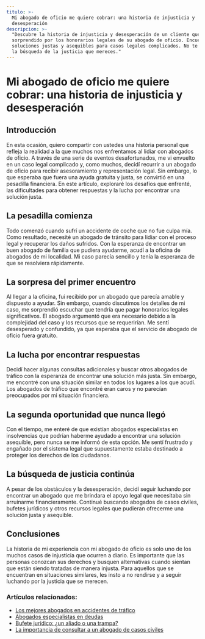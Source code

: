 ```yaml
---
titulo: >-
  Mi abogado de oficio me quiere cobrar: una historia de injusticia y
  desesperación
descripcion: >-
  "Descubre la historia de injusticia y desesperación de un cliente que fue
  sorprendido por los honorarios legales de su abogado de oficio. Encuentra
  soluciones justas y asequibles para casos legales complicados. No te rindas en
  la búsqueda de la justicia que mereces."
---
```


# Mi abogado de oficio me quiere cobrar: una historia de injusticia y desesperación

## Introducción

En esta ocasión, quiero compartir con ustedes una historia personal que refleja la realidad a la que muchos nos enfrentamos al lidiar con abogados de oficio. A través de una serie de eventos desafortunados, me vi envuelto en un caso legal complicado y, como muchos, decidí recurrir a un abogado de oficio para recibir asesoramiento y representación legal. Sin embargo, lo que esperaba que fuera una ayuda gratuita y justa, se convirtió en una pesadilla financiera. En este artículo, exploraré los desafíos que enfrenté, las dificultades para obtener respuestas y la lucha por encontrar una solución justa.

## La pesadilla comienza

Todo comenzó cuando sufrí un accidente de coche que no fue culpa mía. Como resultado, necesité un abogado de tránsito para lidiar con el proceso legal y recuperar los daños sufridos. Con la esperanza de encontrar un buen abogado de familia que pudiera ayudarme, acudí a la oficina de abogados de mi localidad. Mi caso parecía sencillo y tenía la esperanza de que se resolviera rápidamente.

## La sorpresa del primer encuentro

Al llegar a la oficina, fui recibido por un abogado que parecía amable y dispuesto a ayudar. Sin embargo, cuando discutimos los detalles de mi caso, me sorprendió escuchar que tendría que pagar honorarios legales significativos. El abogado argumentó que era necesario debido a la complejidad del caso y los recursos que se requerirían. Me sentí desesperado y confundido, ya que esperaba que el servicio de abogado de oficio fuera gratuito.

## La lucha por encontrar respuestas

Decidí hacer algunas consultas adicionales y buscar otros abogados de tráfico con la esperanza de encontrar una solución más justa. Sin embargo, me encontré con una situación similar en todos los lugares a los que acudí. Los abogados de tráfico que encontré eran caros y no parecían preocupados por mi situación financiera.

## La segunda oportunidad que nunca llegó

Con el tiempo, me enteré de que existían abogados especialistas en insolvencias que podrían haberme ayudado a encontrar una solución asequible, pero nunca se me informó de esta opción. Me sentí frustrado y engañado por el sistema legal que supuestamente estaba destinado a proteger los derechos de los ciudadanos.

## La búsqueda de justicia continúa

A pesar de los obstáculos y la desesperación, decidí seguir luchando por encontrar un abogado que me brindara el apoyo legal que necesitaba sin arruinarme financieramente. Continué buscando abogados de casos civiles, bufetes jurídicos y otros recursos legales que pudieran ofrecerme una solución justa y asequible.

## Conclusiones

La historia de mi experiencia con mi abogado de oficio es solo uno de los muchos casos de injusticia que ocurren a diario. Es importante que las personas conozcan sus derechos y busquen alternativas cuando sientan que están siendo tratadas de manera injusta. Para aquellos que se encuentran en situaciones similares, les insto a no rendirse y a seguir luchando por la justicia que se merecen.

### Artículos relacionados:

- [Los mejores abogados en accidentes de tráfico](los-mejores-abogados-en-accidentes-de-trafico)
- [Abogados especialistas en deudas](abogados-especialistas-en-deudas)
- [Bufete jurídico: ¿un aliado o una trampa?](bufete-juridico)
- [La importancia de consultar a un abogado de casos civiles](abogados-de-casos-civiles)

